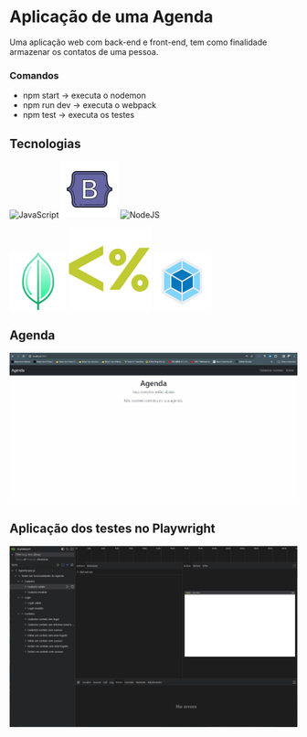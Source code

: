 # Aplicação de uma Agenda

Uma aplicação web com back-end e front-end, tem como finalidade armazenar os contatos de uma pessoa.

### Comandos
 * npm start -> executa o nodemon
 * npm run dev -> executa o webpack
 * npm test -> executa os testes

## Tecnologias

![JavaScript](https://cdn-icons-png.flaticon.com/128/3097/3097978.png)
![BootStrap](logoImgs/BootStrap.png)
![NodeJS](https://cdn-icons-png.flaticon.com/128/919/919825.png)

![MongoDB](logoImgs/MongoDB.png)
![EJS](logoImgs/EJS.png)
![WebPack](logoImgs/webpack.png)

## Agenda

![AgendaDemo](logoImgs/AgendaDemo.gif)

## Aplicação dos testes no Playwright

![Testes](/logoImgs/testesPlaywright.gif)